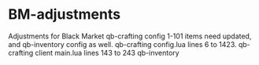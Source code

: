 # BM-adjustments
Adjustments for Black Market
qb-crafting config 1-101 items need updated, and qb-inventory config as well.
qb-crafting config.lua lines 6 to 1423.
qb-crafting client main.lua lines 143 to 243
qb-inventory 
